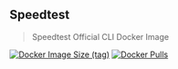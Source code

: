 ## Speedtest

> Speedtest Official CLI Docker Image

[![Docker Image Size (tag)](https://img.shields.io/docker/image-size/crazyuploader/speedtest/latest)](https://hub.docker.com/r/crazyuploader/speedtest)
[![Docker Pulls](https://img.shields.io/docker/pulls/crazyuploader/speedtest)](https://hub.docker.com/r/crazyuploader/speedtest)
